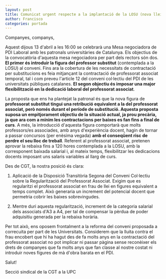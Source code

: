 ```yaml
---
layout: post
title: Comunicat urgent respecte a la implantació de la LOSU (nova llei d'Universitats)
author: Francisco
categories: portada
---
```


Companyes, companys,

Aquest dijous 13 d'abril a les 16:00 se celebrarà una Mesa negociadora de PDI Laboral amb les patronals universitàries de Catalunya. Els objectius de la convocatòria d'aquesta mesa negociadora per part dels rectors són dos. **El primer és introduir la figura del professor substitut** (contemplada a la LOSU) al conveni. Fins ara la cobertura de les necessitats de contractació per substitucions es feia mitjançant la contractació de professorat associat temporal, tal i com preveu l'article 12 del conveni col·lectiu del PDI de les universitats públiques catalanes. **El segon objectiu és imposar una major flexibilització en la dedicació laboral del professorat associat**.

La proposta que ens ha plantejat la patronal és que la nova figura de **professorat substitut tingui una retribució equivalent a la del professorat associat, però només durant el període de substitució. Aquesta proposta suposa un empitjorament objectiu de la situació actual, ja prou precària, ja que ara com a mínim les contractacions per baixes es fan fins a final de curs**. A més, la introducció d'aquesta figura comportarà que molts professors/es associades, amb anys d'experiència docent, hagin de tornar a passar concursos (per enèsima vegada) **amb el conseqüent risc de perdre el seu lloc de treball**. Referent al professorat associat, pretenen aprovar la rebaixa fins a 120 hores contemplada a la LOSU, amb la corresponent baixada salarial i, al mateix temps, flexibilitzar les dedicacions docents imposant uns salaris variables al llarg de curs. 

<!--more-->

Des de CGT, la nostra posició és clara:

1. Aplicació de la Disposició Transitòria Segona del Conveni Col·lectiu sobre la Regularització del Professorat Associat. Exigim que es regularitzi el professorat associat en frau de llei en figures equivalent a temps complet. Això generaria un increment del potencial docent que permetria cobrir les baixes sobrevingudes.
    
2. Mentre duri aquesta regularització, increment de la categoria salarial dels associats d'A3 a A4, per tal de compensar la pèrdua de poder adquisitiu generada per la rebaixa horària.

Per tot això, ens oposem frontalment a la reforma del conveni proposada a correcuita per part de les Universitats. Considerem que la lluita contra el frau encobert que hi ha hagut des de fa molts anys en la contractació del professorat associat no pot implicar ni passar pàgina sense reconèixer els drets de companyes que fa molts anys que fan classe al nostre costat ni introduir noves figures de mà d'obra barata en el PDI.

Salut!

Secció sindical de la CGT a la UPC
